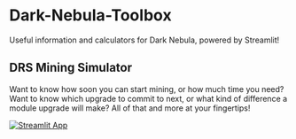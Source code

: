 # Dark-Nebula-Toolbox
 Useful information and calculators for Dark Nebula, powered by Streamlit!

## DRS Mining Simulator
Want to know how soon you can start mining, or how much time you need? Want to know which upgrade to commit to next, or what kind of difference a module upgrade will make? All of that and more at your fingertips!

 [![Streamlit App](https://static.streamlit.io/badges/streamlit_badge_black_white.svg)](https://dn-toolbox.streamlit.app)
